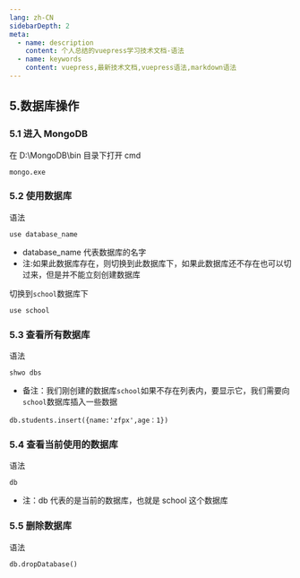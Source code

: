 ```yaml
---
lang: zh-CN
sidebarDepth: 2
meta:
  - name: description
    content: 个人总结的vuepress学习技术文档-语法
  - name: keywords
    content: vuepress,最新技术文档,vuepress语法,markdown语法
---
```

## 5.数据库操作

### 5.1 进入 MongoDB

在 D:\MongoDB\bin 目录下打开 cmd

```
mongo.exe
```

### 5.2 使用数据库

语法

```
use database_name
```

* database_name 代表数据库的名字
* 注:如果此数据库存在，则切换到此数据库下，如果此数据库还不存在也可以切过来，但是并不能立刻创建数据库

切换到`school`数据库下

```
use school
```

### 5.3 查看所有数据库

语法

```
shwo dbs
```

* 备注：我们刚创建的数据库`school`如果不存在列表内，要显示它，我们需要向`school`数据库插入一些数据

```
db.students.insert({name:'zfpx',age：1})
```

### 5.4 查看当前使用的数据库

语法

```
db
```

* 注：db 代表的是当前的数据库，也就是 school 这个数据库

### 5.5 删除数据库

语法

```
db.dropDatabase()
```
